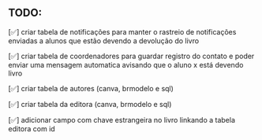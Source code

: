 ## TODO:

[✅] criar tabela de notificações para manter o rastreio de notificações enviadas a alunos que estão devendo a devolução do livro

[✅] criar tabela de coordenadores para guardar registro do contato e poder enviar uma mensagem automatica avisando que o aluno x está devendo livro 

[✅] criar tabela de autores (canva, brmodelo e sql)

[✅] criar tabela da editora (canva, brmodelo e sql)

[✅] adicionar campo com chave estrangeira no livro linkando a tabela editora com id

